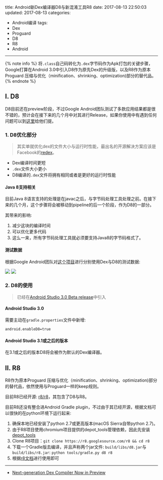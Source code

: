 title: Android新Dex编译器D8与新混淆工具R8
date: 2017-08-13 22:50:03
updated: 2017-08-13
categories:
- Android编译
tags:
- Dex
- Proguard
- D8
- R8
- Android


---

{% note info %} 将`.class`自己码转化为`.dex`字节码作为Apk打包的关键步骤，Google打算在Android 3.0中引入D8作为原先Dex的升级版，以及R8作为原本Proguard 压缩与优化（minification、shrinking、optimization)部分的替代品。{% endnote %}

<!-- more -->

## I. D8

D8目前还在preview阶段，不过Google Android团队测试了多款应用结果都是很不错的，预计会在接下来的几个月中对其进行Release，如果你使用中有遇到任何问题可以到[这里](https://issuetracker.google.com/issues/new?component=317603&template=1018721)给他们提。

### 1. D8优化部分

> 其实单就优化dex的文件大小与运行时性能，最出名的开源解决方案应该是Facebook的[redex](http://fbredex.com/)。

- Dex编译时间更短
- `.dex`文件大小更小
- D8编译的`.dex`文件将拥有相同或者是更好的运行时性能

#### Java 8支持相关

目前Java 8语言支持的处理是在javac之后，与字节码处理工具处理之前。在接下来的几个月，这个步骤将会被移动到pipeline的后一个阶段，作为D8的一部分。

其带来的影响:

1. 减少这块的编译时间
2. 可以优化更多代码
3. 这么一来，所有字节码处理工具就必须要支持Java8的字节码格式了。

#### 测试数据

根据Google Android团队对[这个项目](https://github.com/jmslau/perf-android-large/tree/android-30)进行分别使用Dex与D8的测试数据:

![](/img/d8-r8-1.png)
![](/img/d8-r8-2.png)


### 2. D8的使用

> 已经在[Android Studio 3.0 Beta release](https://developer.android.com/studio/preview/index.html)中引入

#### Android Studio 3.0

需要主动在`gradle.properties`文件中新增:

```
android.enableD8=true
```

#### Android Studio 3.1或之后的版本

在3.1或之后的版本D8将会被作为默认的Dex编译器。


## II. R8

R8作为原本Proguard 压缩与优化（minification、shrinking、optimization)部分的替代品，依然使用与Proguard一样的keep规则。

目前R8已经开源: [r8/r8](https://r8.googlesource.com/r8)，其包含了D8与R8。

目前R8还没有整合进Android Gradle plugin，不过由于其已经开源，根据文档可以很快的在python环境下运行起来:

1. 确保本地已经安装了python 2.7或更高版本(macOS Sierra自带python 2.7)。
2. 由于R8项目使用chromium项目提供的depot_tools管理依赖，因此先安装[depot_tools](https://www.chromium.org/developers/how-tos/install-depot-tools)
3. Clone R8项目：`git clone https://r8.googlesource.com/r8 && cd r8`
4. 下载一个Gradle版去编译，并且声称两个jar文件: `build/libs/d8.jar`与`build/libs/r8.jar`: `python tools/gradle.py d8 r8`
5. 根据[r8文档](https://r8.googlesource.com/r8)进行使用即可

---

- [Next-generation Dex Compiler Now in Preview](https://android-developers.googleblog.com/2017/08/next-generation-dex-compiler-now-in.html)